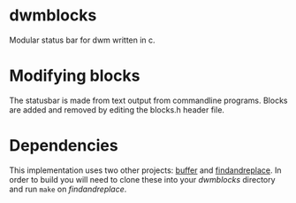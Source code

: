# dwmblocks
Modular status bar for dwm written in c.
# Modifying blocks
The statusbar is made from text output from commandline programs.
Blocks are added and removed by editing the blocks.h header file.
# Dependencies
This implementation uses two other projects: [buffer](https://github.com/tomboehmer/buffer.git)
and [findandreplace](https://github.com/tomboehmer/findandreplace.git).
In order to build you will need to clone these into your *dwmblocks* directory
and run `make` on *findandreplace*.
